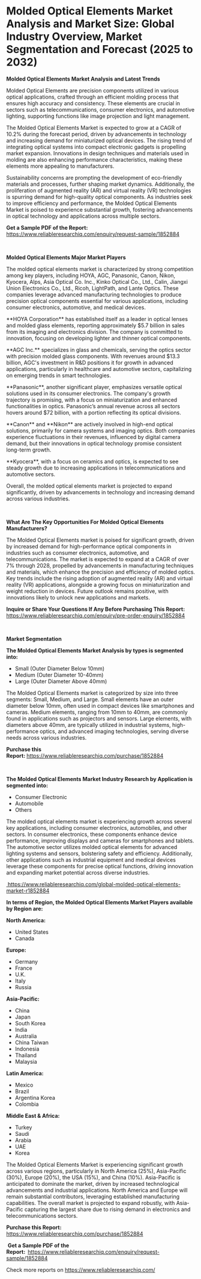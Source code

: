 <p><h1>Molded Optical Elements Market Analysis and Market Size: Global Industry Overview, Market Segmentation and Forecast (2025 to 2032)</h1></p><p><strong>Molded Optical Elements Market Analysis and Latest Trends</strong></p>
<p><p>Molded Optical Elements are precision components utilized in various optical applications, crafted through an efficient molding process that ensures high accuracy and consistency. These elements are crucial in sectors such as telecommunications, consumer electronics, and automotive lighting, supporting functions like image projection and light management. </p><p>The Molded Optical Elements Market is expected to grow at a CAGR of 10.2% during the forecast period, driven by advancements in technology and increasing demand for miniaturized optical devices. The rising trend of integrating optical systems into compact electronic gadgets is propelling market expansion. Innovations in design techniques and materials used in molding are also enhancing performance characteristics, making these elements more appealing to manufacturers.</p><p>Sustainability concerns are prompting the development of eco-friendly materials and processes, further shaping market dynamics. Additionally, the proliferation of augmented reality (AR) and virtual reality (VR) technologies is spurring demand for high-quality optical components. As industries seek to improve efficiency and performance, the Molded Optical Elements Market is poised to experience substantial growth, fostering advancements in optical technology and applications across multiple sectors.</p></p>
<p><strong>Get a Sample PDF of the Report:&nbsp;</strong> <a href="https://www.reliableresearchiq.com/enquiry/request-sample/1852884?utm_campaign=1720&utm_medium=2&utm_source=Github&utm_content=ia&utm_term=03022025&utm_id=molded-optical-elements">https://www.reliableresearchiq.com/enquiry/request-sample/1852884</a></p>
<p>&nbsp;</p>
<p><strong>Molded Optical Elements Major Market Players</strong></p>
<p><p>The molded optical elements market is characterized by strong competition among key players, including HOYA, AGC, Panasonic, Canon, Nikon, Kyocera, Alps, Asia Optical Co. Inc., Kinko Optical Co., Ltd., Calin, Jiangxi Union Electronics Co., Ltd., Ricoh, LightPath, and Lante Optics. These companies leverage advanced manufacturing technologies to produce precision optical components essential for various applications, including consumer electronics, automotive, and medical devices.</p><p>**HOYA Corporation** has established itself as a leader in optical lenses and molded glass elements, reporting approximately $5.7 billion in sales from its imaging and electronics division. The company is committed to innovation, focusing on developing lighter and thinner optical components.</p><p>**AGC Inc.** specializes in glass and chemicals, serving the optics sector with precision molded glass components. With revenues around $13.3 billion, AGC's investment in R&D positions it for growth in advanced applications, particularly in healthcare and automotive sectors, capitalizing on emerging trends in smart technologies.</p><p>**Panasonic**, another significant player, emphasizes versatile optical solutions used in its consumer electronics. The company's growth trajectory is promising, with a focus on miniaturization and enhanced functionalities in optics. Panasonic’s annual revenue across all sectors hovers around $72 billion, with a portion reflecting its optical divisions.</p><p>**Canon** and **Nikon** are actively involved in high-end optical solutions, primarily for camera systems and imaging optics. Both companies experience fluctuations in their revenues, influenced by digital camera demand, but their innovations in optical technology promise consistent long-term growth.</p><p>**Kyocera**, with a focus on ceramics and optics, is expected to see steady growth due to increasing applications in telecommunications and automotive sectors.</p><p>Overall, the molded optical elements market is projected to expand significantly, driven by advancements in technology and increasing demand across various industries.</p></p>
<p>&nbsp;</p>
<p><strong>What Are The Key Opportunities For Molded Optical Elements Manufacturers?</strong></p>
<p><p>The Molded Optical Elements market is poised for significant growth, driven by increased demand for high-performance optical components in industries such as consumer electronics, automotive, and telecommunications. The market is expected to expand at a CAGR of over 7% through 2028, propelled by advancements in manufacturing techniques and materials, which enhance the precision and efficiency of molded optics. Key trends include the rising adoption of augmented reality (AR) and virtual reality (VR) applications, alongside a growing focus on miniaturization and weight reduction in devices. Future outlook remains positive, with innovations likely to unlock new applications and markets.</p></p>
<p><strong>Inquire or Share Your Questions If Any Before Purchasing This Report:</strong> <a href="https://www.reliableresearchiq.com/enquiry/pre-order-enquiry/1852884?utm_campaign=1720&utm_medium=2&utm_source=Github&utm_content=ia&utm_term=03022025&utm_id=molded-optical-elements">https://www.reliableresearchiq.com/enquiry/pre-order-enquiry/1852884</a></p>
<p>&nbsp;</p>
<p><strong>Market Segmentation</strong></p>
<p><strong>The Molded Optical Elements Market Analysis by types is segmented into:</strong></p>
<p><ul><li>Small (Outer Diameter Below 10mm)</li><li>Medium (Outer Diameter 10-40mm)</li><li>Large (Outer Diameter Above 40mm)</li></ul></p>
<p><p>The Molded Optical Elements market is categorized by size into three segments: Small, Medium, and Large. Small elements have an outer diameter below 10mm, often used in compact devices like smartphones and cameras. Medium elements, ranging from 10mm to 40mm, are commonly found in applications such as projectors and sensors. Large elements, with diameters above 40mm, are typically utilized in industrial systems, high-performance optics, and advanced imaging technologies, serving diverse needs across various industries.</p></p>
<p><strong>Purchase this Report:&nbsp;</strong><a href="https://www.reliableresearchiq.com/purchase/1852884?utm_campaign=1720&utm_medium=2&utm_source=Github&utm_content=ia&utm_term=03022025&utm_id=molded-optical-elements">https://www.reliableresearchiq.com/purchase/1852884</a></p>
<p>&nbsp;</p>
<p><strong>The Molded Optical Elements Market Industry Research by Application is segmented into:</strong></p>
<p><ul><li>Consumer Electronic</li><li>Automobile</li><li>Others</li></ul></p>
<p><p>The molded optical elements market is experiencing growth across several key applications, including consumer electronics, automobiles, and other sectors. In consumer electronics, these components enhance device performance, improving displays and cameras for smartphones and tablets. The automotive sector utilizes molded optical elements for advanced lighting systems and sensors, bolstering safety and efficiency. Additionally, other applications such as industrial equipment and medical devices leverage these components for precise optical functions, driving innovation and expanding market potential across diverse industries.</p></p>
<p><a href="https://www.reliableresearchiq.com/global-molded-optical-elements-market-r1852884?utm_campaign=1720&utm_medium=2&utm_source=Github&utm_content=ia&utm_term=03022025&utm_id=molded-optical-elements">&nbsp;https://www.reliableresearchiq.com/global-molded-optical-elements-market-r1852884</a></p>
<p><strong>In terms of Region, the Molded Optical Elements Market Players available by Region are:</strong></p>
<p>
    <p> <strong> North America: </strong>
        <ul>
            <li>United States</li>
            <li>Canada</li>
        </ul>
        </p> 
    <p> <strong> Europe: </strong>
        <ul>
            <li>Germany</li>
            <li>France</li>
            <li>U.K.</li>
            <li>Italy</li>
            <li>Russia</li>
        </ul>
        </p> 
    <p> <strong> Asia-Pacific: </strong>
        <ul>
            <li>China</li>
            <li>Japan</li>
            <li>South Korea</li>
            <li>India</li>
            <li>Australia</li>
            <li>China Taiwan</li>
            <li>Indonesia</li>
            <li>Thailand</li>
            <li>Malaysia</li>
        </ul>
        </p> 
    <p> <strong> Latin America: </strong>
        <ul>
            <li>Mexico</li>
            <li>Brazil</li>
            <li>Argentina Korea</li>
            <li>Colombia</li>
        </ul>
        </p> 
    <p> <strong> Middle East & Africa: </strong>
        <ul>
            <li>Turkey</li>
            <li>Saudi</li>
            <li>Arabia</li>
            <li>UAE</li>
            <li>Korea</li>
        </ul>
    </p>
    </p>
<p><p>The Molded Optical Elements Market is experiencing significant growth across various regions, particularly in North America (25%), Asia-Pacific (30%), Europe (20%), the USA (15%), and China (10%). Asia-Pacific is anticipated to dominate the market, driven by increased technological advancements and industrial applications. North America and Europe will remain substantial contributors, leveraging established manufacturing capabilities. The overall market is projected to expand robustly, with Asia-Pacific capturing the largest share due to rising demand in electronics and telecommunications sectors.</p></p>
<p><strong>Purchase this Report: </strong><a href="https://www.reliableresearchiq.com/purchase/1852884?utm_campaign=1720&utm_medium=2&utm_source=Github&utm_content=ia&utm_term=03022025&utm_id=molded-optical-elements">https://www.reliableresearchiq.com/purchase/1852884</a></p>
<p>&nbsp;<strong>Get a Sample PDF of the Report:&nbsp;&nbsp;</strong><a href="https://www.reliableresearchiq.com/enquiry/request-sample/1852884?utm_campaign=1720&utm_medium=2&utm_source=Github&utm_content=ia&utm_term=03022025&utm_id=molded-optical-elements">https://www.reliableresearchiq.com/enquiry/request-sample/1852884</a></p>
<p><strong></strong></p>
<p>Check more reports on <a href="https://www.reliableresearchiq.com/?utm_campaign=1720&utm_medium=2&utm_source=Github&utm_content=ia&utm_term=03022025&utm_id=molded-optical-elements">https://www.reliableresearchiq.com/</a></p>